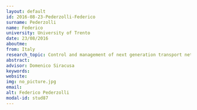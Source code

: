 ```yaml
---
layout: default 
id: 2016-08-23-Pederzolli-Federico
surname: Pederzolli
name: Federico
university: University of Trento
date: 23/08/2016
aboutme: 
from: Italy
research_topic: Control and management of next generation transport networks
abstract: 
advisor: Domenico Siracusa
keywords: 
website: 
img: no_picture.jpg
email: 
alt: Federico Pederzolli
modal-id: stud87
---
```

